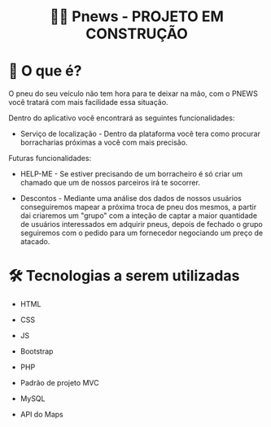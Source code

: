 <h1 align="center">
 👨‍🔧 Pnews - PROJETO EM CONSTRUÇÃO
</h1>

# 📌 O que é? 

O pneu do seu veículo não tem hora para te deixar na mão, com o PNEWS você tratará com mais facilidade essa situação.

Dentro do aplicativo você encontrará as seguintes funcionalidades:

* Serviço de localização - Dentro da plataforma você tera como procurar borracharias próximas a você com mais precisão.

Futuras funcionalidades:

* HELP-ME - Se estiver precisando de um borracheiro é só criar um chamado que um de nossos parceiros irá te socorrer. 

* Descontos - Mediante uma análise dos dados de nossos usuários conseguiremos mapear a próxima troca de pneu dos mesmos, a partir dai criaremos um "grupo" com a inteção de captar a maior quantidade de usuários interessados em adquirir pneus, depois de fechado o grupo seguiremos com o pedido para um fornecedor negociando um preço de atacado. 

# 🛠 Tecnologias a serem utilizadas 

* HTML
* CSS
* JS
* Bootstrap
* PHP
* Padrão de projeto MVC
* MySQL

* API do Maps
